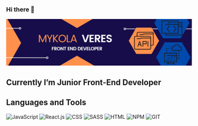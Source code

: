 ### Hi there 👋

![Header](https://github.com/Mykola-Veres/Mykola-Veres/blob/main/assets/MYKOLA.jpg)

## Currently I’m Junior Front-End Developer

## Languages and Tools

![JavaScript](https://img.shields.io/badge/-JavaScript-cf7e15?style=for-the-badge&logo=JavaScript)
![React.js](https://img.shields.io/badge/-React.js-cf7e15?style=for-the-badge&logo=React)
![CSS](https://img.shields.io/badge/-CSS-cf7e15?style=for-the-badge&logo=CSS3)
![SASS](https://img.shields.io/badge/-SASS-cf7e15?style=for-the-badge&logo=Sass)
![HTML](https://img.shields.io/badge/-HTML-cf7e15?style=for-the-badge&logo=HTML5)
![NPM](https://img.shields.io/badge/-NPM-cf7e15?style=for-the-badge&logo=NPM)
![GIT](https://img.shields.io/badge/-GIT-cf7e15?style=for-the-badge&logo=GIT)

<!--
**Mykola-Veres/Mykola-Veres** is a ✨ _special_ ✨ repository because its `README.md` (this file) appears on your GitHub profile.

Here are some ideas to get you started:

- 🔭 I’m currently working on ...
- 🌱 I’m currently learning ...
- 👯 I’m looking to collaborate on ...
- 🤔 I’m looking for help with ...
- 💬 Ask me about ...
- 📫 How to reach me: ...
- 😄 Pronouns: ...
- ⚡ Fun fact: ...
-->
